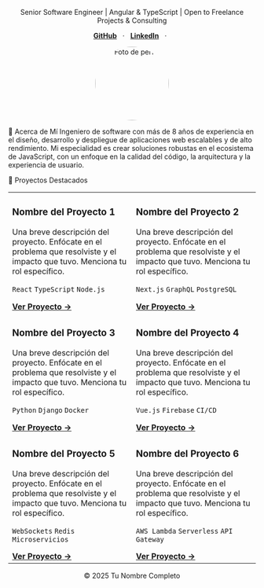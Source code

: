 <p align="center">Senior Software Engineer | Angular & TypeScript | Open to Freelance Projects & Consulting</p>

<p align="center">
<a href="https://github.com/Artikunazo" target="_blank"><strong>GitHub</strong></a> &nbsp;&nbsp;&middot;&nbsp;&nbsp;
<a href="https://www.linkedin.com/in/arturocasasq/" target="_blank"><strong>LinkedIn</strong></a> &nbsp;&nbsp;&middot;&nbsp;&nbsp;
<!-- <a href="#" target="_blank"><strong>Blog</strong></a> -->
</p>

<p align="center">
<img src="https://placehold.co/150x150/111827/34D399?text=Yo" alt="Foto de perfil" width="150" style="border-radius:50%;">
</p>

👋 Acerca de Mí
Ingeniero de software con más de 8 años de experiencia en el diseño, desarrollo y despliegue de aplicaciones web escalables y de alto rendimiento. Mi especialidad es crear soluciones robustas en el ecosistema de JavaScript, con un enfoque en la calidad del código, la arquitectura y la experiencia de usuario.

🚀 Proyectos Destacados
<table>
<tr>
<td width="50%" valign="top">
<h3>Nombre del Proyecto 1</h3>
<p>Una breve descripción del proyecto. Enfócate en el problema que resolviste y el impacto que tuvo. Menciona tu rol específico.</p>
<p>
<code>React</code> <code>TypeScript</code> <code>Node.js</code>
</p>
<a href="#" target="_blank"><strong>Ver Proyecto &rarr;</strong></a>
</td>
<td width="50%" valign="top">
<h3>Nombre del Proyecto 2</h3>
<p>Una breve descripción del proyecto. Enfócate en el problema que resolviste y el impacto que tuvo. Menciona tu rol específico.</p>
<p>
<code>Next.js</code> <code>GraphQL</code> <code>PostgreSQL</code>
</p>
<a href="#" target="_blank"><strong>Ver Proyecto &rarr;</strong></a>
</td>
</tr>
<tr>
<td width="50%" valign="top">
<h3>Nombre del Proyecto 3</h3>
<p>Una breve descripción del proyecto. Enfócate en el problema que resolviste y el impacto que tuvo. Menciona tu rol específico.</p>
<p>
<code>Python</code> <code>Django</code> <code>Docker</code>
</p>
<a href="#" target="_blank"><strong>Ver Proyecto &rarr;</strong></a>
</td>
<td width="50%" valign="top">
<h3>Nombre del Proyecto 4</h3>
<p>Una breve descripción del proyecto. Enfócate en el problema que resolviste y el impacto que tuvo. Menciona tu rol específico.</p>
<p>
<code>Vue.js</code> <code>Firebase</code> <code>CI/CD</code>
</p>
<a href="#" target="_blank"><strong>Ver Proyecto &rarr;</strong></a>
</td>
</tr>
<tr>
<td width="50%" valign="top">
<h3>Nombre del Proyecto 5</h3>
<p>Una breve descripción del proyecto. Enfócate en el problema que resolviste y el impacto que tuvo. Menciona tu rol específico.</p>
<p>
<code>WebSockets</code> <code>Redis</code> <code>Microservicios</code>
</p>
<a href="#" target="_blank"><strong>Ver Proyecto &rarr;</strong></a>
</td>
<td width="50%" valign="top">
<h3>Nombre del Proyecto 6</h3>
<p>Una breve descripción del proyecto. Enfócate en el problema que resolviste y el impacto que tuvo. Menciona tu rol específico.</p>
<p>
<code>AWS Lambda</code> <code>Serverless</code> <code>API Gateway</code>
</p>
<a href="#" target="_blank"><strong>Ver Proyecto &rarr;</strong></a>
</td>
</tr>
</table>

<p align="center">
&copy; 2025 Tu Nombre Completo
</p>